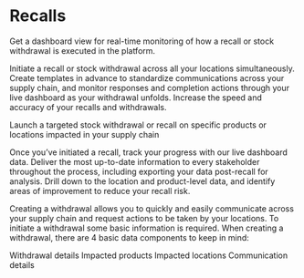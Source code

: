 # Recalls

Get a dashboard view for real-time monitoring of how a recall or stock withdrawal is executed in the platform.

Initiate a recall or stock withdrawal across all your locations simultaneously. Create templates in advance to standardize communications across your supply chain, and monitor responses and completion actions through your live dashboard as your withdrawal unfolds. Increase the speed and accuracy of your recalls and withdrawals. 

Launch a targeted stock withdrawal or recall on specific products or locations impacted in your supply chain

Once you’ve initiated a recall, track your progress with our live dashboard data. Deliver the most up-to-date information to every stakeholder throughout the process, including exporting your data post-recall for analysis. Drill down to the location and product-level data, and identify areas of improvement to reduce your recall risk.

Creating a withdrawal allows you to quickly and easily communicate across your supply chain and request actions to be taken by your locations.  To initiate a withdrawal some basic information is required.  When creating a withdrawal, there are 4 basic data components to keep in mind:

Withdrawal details
Impacted products
Impacted locations
Communication details